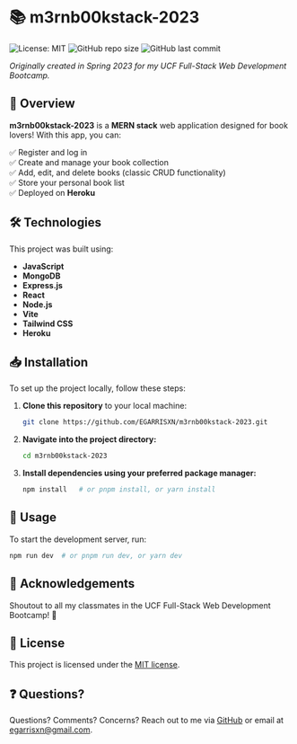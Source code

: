 #  📚 m3rnb00kstack-2023

![License: MIT](https://img.shields.io/badge/License-MIT-yellow.svg) ![GitHub repo size](https://img.shields.io/github/repo-size/egarrisxn/m3rnb00kstack-2023) ![GitHub last commit](https://img.shields.io/github/last-commit/egarrisxn/m3rnb00kstack-2023)

_Originally created in Spring 2023 for my UCF Full-Stack Web Development Bootcamp._

## 🚀 Overview

**m3rnb00kstack-2023** is a **MERN stack** web application designed for book lovers! With this app, you can:  

✅ Register and log in  
✅ Create and manage your book collection  
✅ Add, edit, and delete books (classic CRUD functionality)  
✅ Store your personal book list  
✅ Deployed on **Heroku**  

## 🛠️ Technologies  

This project was built using:  

- **JavaScript**  
- **MongoDB**  
- **Express.js**  
- **React**  
- **Node.js**  
- **Vite**  
- **Tailwind CSS**  
- **Heroku**  

## 📥 Installation  

To set up the project locally, follow these steps:  

1. **Clone this repository** to your local machine:  
   ```sh
   git clone https://github.com/EGARRISXN/m3rnb00kstack-2023.git
   ```
   
2. **Navigate into the project directory:**
   ```sh
   cd m3rnb00kstack-2023
   ```
   
3. **Install dependencies using your preferred package manager:**
   ```sh
   npm install   # or pnpm install, or yarn install
   ```

## 🚀 Usage

To start the development server, run:
```sh
npm run dev  # or pnpm run dev, or yarn dev
```

## 🙌 Acknowledgements

Shoutout to all my classmates in the UCF Full-Stack Web Development Bootcamp! 🎉

## 📜 License

This project is licensed under the [MIT license](https://opensource.org/licenses/MIT).

## ❓ Questions?

Questions? Comments? Concerns? Reach out to me via [GitHub](https://github.com/EGARRISXN) or email at egarrisxn@gmail.com.
